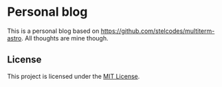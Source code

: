 # Personal blog

This is a personal blog based on https://github.com/stelcodes/multiterm-astro. All thoughts are mine though.

## License

This project is licensed under the [MIT License](LICENSE.txt).
